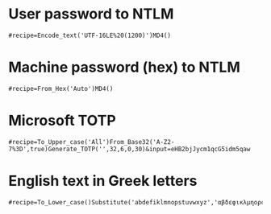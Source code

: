 # User password to NTLM

```
#recipe=Encode_text('UTF-16LE%20(1200)')MD4()
```

# Machine password (hex) to NTLM
```
#recipe=From_Hex('Auto')MD4()
```

# Microsoft TOTP
```
#recipe=To_Upper_case('All')From_Base32('A-Z2-7%3D',true)Generate_TOTP('',32,6,0,30)&input=eHB2bjJycm1qcG5idm5qaw
```

# English text in Greek letters
```
#recipe=To_Lower_case()Substitute('abdefiklmnopstuvwxyz','αβδεφικλμηορςτυνωχγζ')&input=cGVudGVzdCB3aWtp
```
